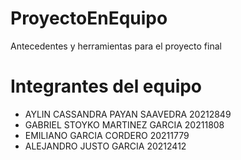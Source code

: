 # ProyectoEnEquipo
Antecedentes y herramientas para el proyecto final
# Integrantes del equipo
* AYLIN CASSANDRA PAYAN SAAVEDRA 20212849
* GABRIEL STOYKO MARTINEZ GARCIA 20211808
* EMILIANO GARCIA CORDERO 20211779
* ALEJANDRO JUSTO GARCIA 20212412
